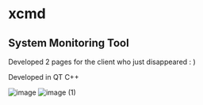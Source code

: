 # xcmd
## System Monitoring Tool


Developed 2 pages for the client who just disappeared : )

Developed in QT C++

![image](https://github.com/user-attachments/assets/1fe1b5bc-46fd-4b08-8f5b-9adef10f64fa)
![image (1)](https://github.com/user-attachments/assets/2a825621-2a08-4b1a-bece-4f66ee80db00)

